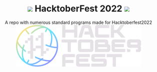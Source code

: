 <h1 align="center"> <img src= "https://octodex.github.com/images/original.png" width= "40" /> HacktoberFest 2022 <img src= "https://octodex.github.com/images/original.png" width= "40" /> </h1>



<div align="center">
A repo with numerous standard programs made for Hacktoberfest2022 

<br>

<img src= "/images/Hfest-Logo-2-Color-Manga%402x.png" width= "400"/>
